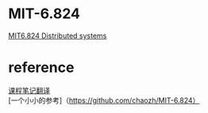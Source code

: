 #	MIT-6.824
[MIT6.824 Distributed systems](https://pdos.csail.mit.edu/6.824/schedule.html "DS")  

#	reference
[课程笔记翻译](https://github.com/feixiao/Distributed-Systems)  
[一个小小的参考]（https://github.com/chaozh/MIT-6.824）  
